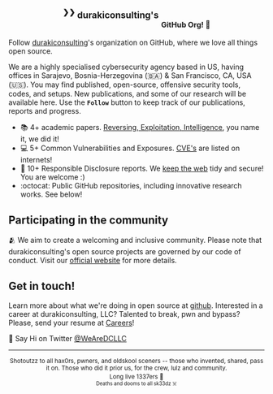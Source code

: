 <!-- <p align="center">
<sub>durakiconsulting is a leading cybersecurity provider for ideas revolving around penetration testing, security assessments and reverse engineering.</sub>
</p> -->

<!-- ![github-org](https://user-images.githubusercontent.com/5892610/217623827-353dc1c1-d590-4679-9a54-7c7a9bfac188.png) -->

<h2 align="center">
<sup><sup>❯❯</sup>&nbsp;</sup><sup>durakiconsulting's</sup>
<sub><sub>GitHub Org! 🎉</sub></sub>

</h2>

Follow [durakiconsulting](https://durakiconsulting.com)'s organization on GitHub, where we love all things open source.

We are a highly specialised cybersecurity agency based in US, having offices in Sarajevo, Bosnia-Herzegovina (🇧🇦) & San Francisco, CA, USA (🇺🇸). You may find published, open-source, offensive security tools, codes, and setups. New publications, and some of our research will be available here. Use the **`Follow`** button to keep track of our publications, reports and progress.

* :books: 4+ academic papers. [Reversing, Exploitation, Intelligence](https://durakiconsulting.com/portfolio/), you name it, we did it!
* :computer: 5+ Common Vulnerabilities and Exposures. [CVE's](https://durakiconsulting.com/portfolio/) are listed on internets!
* :office: 10+ Responsible Disclosure reports. We [keep the web](https://durakiconsulting.com/services/) tidy and secure! You are welcome :)
* :octocat: Public GitHub repositories, including innovative research works. See below!


## Participating in the community

🫂 We aim to create a welcoming and inclusive community. Please note that durakiconsulting's open source projects are governed by our code of conduct. Visit our [official website](https://durakiconsulting.com) for more details. 

## Get in touch!

Learn more about what we're doing in open source at [github](https://github.com/durakiconsulting).
Interested in a career at durakiconsulting, LLC? Talented to break, pwn and bypass? Please, send your resume at [Careers](mailto:hello@durakiconsulting.com)!

👋  Say Hi on Twitter [@WeAreDCLLC](https://twitter.com/WeAreDCLLC)


<hr>

<p align="center">
<sup>Shotoutzz to all hax0rs, pwners, and oldskool sceners -- those who invented, shared, pass it on. Those who did it prior us, for the crew, lulz and community. <br>Long live 1337ers 🖤<sup><br>Deaths and dooms to all sk33dz ☠️</sup></sup>  
</p>
